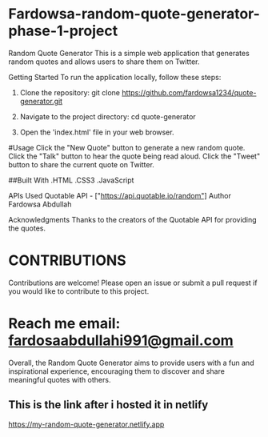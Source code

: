 # Fardowsa-random-quote-generator-phase-1-project

Random Quote Generator
This is a simple web application that generates random quotes and allows users to share them on Twitter.

Getting Started
To run the application locally, follow these steps:

1. Clone the repository:
git clone https://github.com/fardowsa1234/quote-generator.git

2. Navigate to the project directory:
cd quote-generator

3. Open the 'index.html' file in your web browser.

#Usage
Click the "New Quote" button to generate a new random quote. Click the "Talk" button to hear the quote being read aloud. Click the "Tweet" button to share the current quote on Twitter.

##Built With
.HTML
.CSS3
.JavaScript

APIs Used
Quotable API - ["https://api.quotable.io/random"]
Author
Fardowsa Abdullah

Acknowledgments
Thanks to the creators of the Quotable API for providing the quotes.

# CONTRIBUTIONS
Contributions are welcome! Please open an issue or submit a pull request if you would like to contribute to this project.
# Reach me  email: fardosaabdullahi991@gmail.com

Overall, the Random Quote Generator aims to provide users with a fun and inspirational experience, encouraging them to discover and share meaningful quotes with others.

## This is the link after i hosted it in netlify
https://my-random-quote-generator.netlify.app
